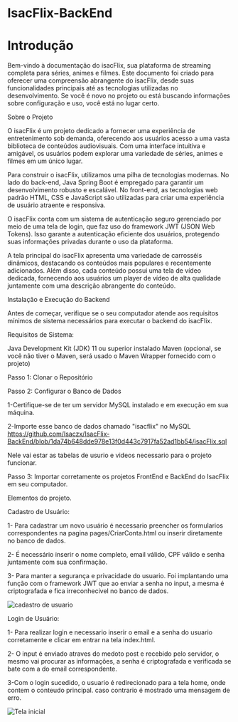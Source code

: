 # IsacFlix-BackEnd
# Introdução

Bem-vindo à documentação do isacFlix, sua plataforma de streaming completa para séries, animes e filmes. Este documento foi criado para oferecer uma compreensão abrangente do isacFlix, desde suas funcionalidades principais até as tecnologias utilizadas no desenvolvimento. Se você é novo no projeto ou está buscando informações sobre configuração e uso, você está no lugar certo.

Sobre o Projeto

O isacFlix é um projeto dedicado a fornecer uma experiência de entretenimento sob demanda, oferecendo aos usuários acesso a uma vasta biblioteca de conteúdos audiovisuais. Com uma interface intuitiva e amigável, os usuários podem explorar uma variedade de séries, animes e filmes em um único lugar.

Para construir o isacFlix, utilizamos uma pilha de tecnologias modernas. No lado do back-end, Java Spring Boot é empregado para garantir um desenvolvimento robusto e escalável. No front-end, as tecnologias web padrão HTML, CSS e JavaScript são utilizadas para criar uma experiência de usuário atraente e responsiva.

O isacFlix conta com um sistema de autenticação seguro gerenciado por meio de uma tela de login, que faz uso do framework JWT (JSON Web Tokens). Isso garante a autenticação eficiente dos usuários, protegendo suas informações privadas durante o uso da plataforma.

A tela principal do isacFlix apresenta uma variedade de carrosséis dinâmicos, destacando os conteúdos mais populares e recentemente adicionados. Além disso, cada conteúdo possui uma tela de vídeo dedicada, fornecendo aos usuários um player de vídeo de alta qualidade juntamente com uma descrição abrangente do conteúdo.

Instalação e Execução do Backend 

Antes de começar, verifique se o seu computador atende aos requisitos mínimos de sistema necessários para executar o backend do isacFlix.

Requisitos de Sistema:

Java Development Kit (JDK) 11 ou superior instalado
Maven (opcional, se você não tiver o Maven, será usado o Maven Wrapper fornecido com o projeto)

Passo 1: Clonar o Repositório

Passo 2: Configurar o Banco de Dados

1-Certifique-se de ter um servidor MySQL instalado e em execução em sua máquina.

2-Importe esse  banco de dados chamado "isacflix" no MySQL https://github.com/Isaczx/IsacFlix-BackEnd/blob/1da74b648dde978e13f0d443c7917fa52ad1bb54/isacFlix.sql

Nele vai estar as tabelas de usurio e videos necessario para o projeto funcionar.

Passo 3: Importar corretamente os projetos FrontEnd e BackEnd do IsacFlix em seu computador.

Elementos do projeto.

Cadastro de Usuário:

1- Para cadastrar um novo usuário é necessario preencher os formularios correspondentes na pagina pages/CriarConta.html ou inserir diretamente no banco de dados.

2- É necessário inserir o nome completo, email válido, CPF válido e senha juntamente com sua confirmação.

3- Para manter a segurança e privacidade do usuario. Foi implantando uma função com o framework JWT que ao enviar a senha no input, a mesma é criptografada e fica irreconhecivel no banco de dados.


![cadastro de usuario](https://github.com/Isaczx/IsacFlix-BackEnd/assets/118670709/18157ceb-b08d-46a9-ab47-674c8e04d380)

Login de Usuário:

1- Para realizar login e necessario inserir o email e a senha do usuario corretamente e clicar em entrar na tela index.html.

2- O input é enviado atraves do medoto post e recebido pelo servidor, o mesmo vai procurar as informações, a senha é criptografada e verificada se bate com a do email correspondente.

3-Com o login sucedido, o usuario é redirecionado para a tela home, onde contem o conteudo principal. caso contrario é mostrado uma mensagem de erro.

![Tela inicial](https://github.com/Isaczx/IsacFlix-BackEnd/assets/118670709/3b266609-7772-4930-9eec-188e094cf294)

